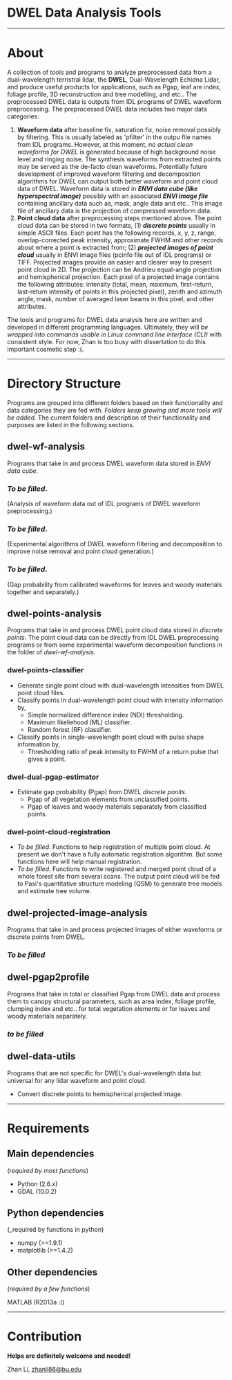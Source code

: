 # DWEL Data Analysis Tools

---

# About

A collection of tools and programs to analyze preprocessed data from a dual-wavelength terristral lidar, the **DWEL**, Dual-Wavelength Echidna Lidar, and produce useful products for applications, such as Pgap, leaf are index, foliage profile, 3D reconstruction and tree modelling, and etc.. The preprocessed DWEL data is outputs from IDL programs of DWEL waveform preprocessing. The preprocessed DWEL data includes two major data categories: 

1. **Waveform data** after baseline fix, saturation fix, noise removal possibly by filtering. This is usually labeled as 'pfilter' in the outpu file names from IDL programs. However, at this moment, *no actual clean waveforms for DWEL* is generated because of high background noise level and ringing noise. The synthesis waveforms from extracted points may be served as the de-facto clean waveforms. Potentially future development of improved waveform filtering and decomposition algorithms for DWEL can output both better waveform and point cloud data of DWEL. Waveform data is stored in **_ENVI data cube (like hyperspectral image)_** possibly with an associated **_ENVI image file_** containing ancillary data such as, mask, angle data and etc.. This image file of ancillary data is the projection of compressed waveform data. 
2. **Point cloud data** after preprocessing steps mentioned above. The point cloud data can be stored in two formats, (1) **_discrete points_** usually in simple ASCII files. Each point has the following records, x, y, z, range, overlap-corrected peak intensity, approximate FWHM and other records about where a point is extracted from; (2) **_projected images of point cloud_** usually in ENVI image files (pcinfo file out of IDL programs) or TIFF. Projected images provide an easier and clearer way to present point cloud in 2D. The projection can be Andrieu equal-angle projection and hemispherical projection. Each pixel of a projected image contains the following attributes: intensity (total, mean, maximum, first-return, last-return intensity of points in this projected pixel), zenith and azimuth angle, mask, number of averaged laser beams in this pixel, and other attributes. 

The tools and programs for DWEL data analysis here are written and developed in different programming languages. Ultimately, they will *be wrapped into commands usable in Linux command line interface (CLI)* with consistent style. For now, Zhan is too busy with dissertation to do this important cosmetic step :(. 

---

# Directory Structure

Programs are grouped into different folders based on their functionality and data categories they are fed with. *Folders keep growing and more tools will be added.* The current folders and description of their functionality and purposes are listed in the following sections.

## dwel-wf-analysis

Programs that take in and process DWEL waveform data stored in *ENVI data cube*.

### *To be filled*. 
(Analysis of waveform data out of IDL programs of DWEL waveform preprocessing.)
### *To be filled*. 
(Experimental algorithms of DWEL waveform filtering and decomposition to improve noise removal and point cloud generation.)
### *To be filled*. 
(Gap probability from calibrated waveforms for leaves and woody materials together and separately.)

## dwel-points-analysis

Programs that take in and process DWEL point cloud data stored in *discrete points*. The point cloud data can be directly from IDL DWEL preprocessing programs or from some experimental waveform decomposition functions in the folder of *dwel-wf-analysis*. 

### dwel-points-classifier

+ Generate single point cloud with dual-wavelength intensities from DWEL point cloud files. 
+ Classify points in dual-wavelength point cloud with intensity information by, 
  - Simple normalized difference index (NDI) thresholding. 
  - Maximum likeliehood (ML) classifier.
  - Random forest (RF) classifier. 
+ Classify points in single-wavelength point cloud with pulse shape information by,  
  - Thresholding ratio of peak intensity to FWHM of a return pulse that gives a point.

### dwel-dual-pgap-estimator

+ Estimate gap probability (Pgap) from DWEL *discrete ponits*.
  - Pgap of all vegetation elements from unclassified points. 
  - Pgap of leaves and woody materials separately from classified points.

### dwel-point-cloud-registration

+ *To be filled*. Functions to help registration of multiple point cloud. At present we don't have a fully automatic registration algorithm. But some functions here will help manual registration. 
+ *To be filled*. Functions to write registered and merged point cloud of a whole forest site from several scans. The output point cloud will be fed to Pasi's quantitative structure modeling (QSM) to generate tree models and estimate tree volume. 

## dwel-projected-image-analysis

Programs that take in and process projected images of either waveforms or discrete points from DWEL. 

### *To be filled*

## dwel-pgap2profile

Programs that take in total or classified Pgap from DWEL data and process them to canopy structural parameters, such as area index, foliage profile, clumping index and etc.. for total vegetation elements or for leaves and woody materials separately. 

### *to be filled*

## dwel-data-utils

Programs that are not specific for DWEL's dual-wavelength data but universal for any lidar waveform and point cloud. 

+ Convert discrete points to hemispherical projected image. 

---

# Requirements

## Main dependencies

(_required by most functions_)

+ Python (2.6.x)
+ GDAL (10.0.2)

## Python dependencies

(_required by functions in python)

+ numpy (>=1.9.1)
+ matplotlib (>=1.4.2)

## Other dependencies

(_required by a few functions_)

MATLAB (R2013a :()

---

# Contribution

**Helps are definitely welcome and needed!**

Zhan Li, zhanli86@bu.edu